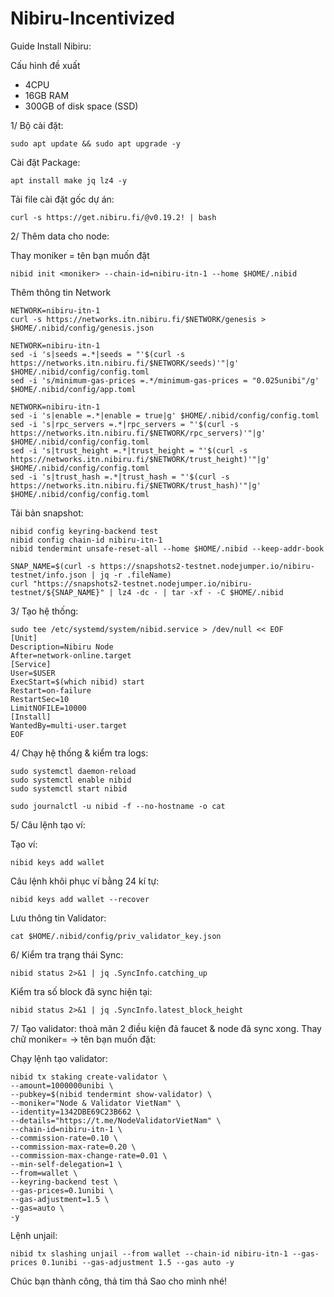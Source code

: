 # Nibiru-Incentivized

Guide Install Nibiru:

Cấu hình đề xuất
* 4CPU
* 16GB RAM
* 300GB of disk space (SSD)

1/ Bộ cài đặt:

    sudo apt update && sudo apt upgrade -y
    
Cài đặt Package:

    apt install make jq lz4 -y
    
Tải file cài đặt gốc dự án:

    curl -s https://get.nibiru.fi/@v0.19.2! | bash
    
2/ Thêm data cho node:

Thay moniker = tên bạn muốn đặt

    nibid init <moniker> --chain-id=nibiru-itn-1 --home $HOME/.nibid
    
Thêm thông tin Network    
    
    NETWORK=nibiru-itn-1
    curl -s https://networks.itn.nibiru.fi/$NETWORK/genesis > $HOME/.nibid/config/genesis.json
    
    NETWORK=nibiru-itn-1
    sed -i 's|seeds =.*|seeds = "'$(curl -s https://networks.itn.nibiru.fi/$NETWORK/seeds)'"|g' $HOME/.nibid/config/config.toml
    sed -i 's/minimum-gas-prices =.*/minimum-gas-prices = "0.025unibi"/g' $HOME/.nibid/config/app.toml
    
    NETWORK=nibiru-itn-1
    sed -i 's|enable =.*|enable = true|g' $HOME/.nibid/config/config.toml
    sed -i 's|rpc_servers =.*|rpc_servers = "'$(curl -s https://networks.itn.nibiru.fi/$NETWORK/rpc_servers)'"|g' $HOME/.nibid/config/config.toml
    sed -i 's|trust_height =.*|trust_height = "'$(curl -s https://networks.itn.nibiru.fi/$NETWORK/trust_height)'"|g' $HOME/.nibid/config/config.toml
    sed -i 's|trust_hash =.*|trust_hash = "'$(curl -s https://networks.itn.nibiru.fi/$NETWORK/trust_hash)'"|g' $HOME/.nibid/config/config.toml
    
Tải bản snapshot:

    nibid config keyring-backend test
    nibid config chain-id nibiru-itn-1
    nibid tendermint unsafe-reset-all --home $HOME/.nibid --keep-addr-book
    
    SNAP_NAME=$(curl -s https://snapshots2-testnet.nodejumper.io/nibiru-testnet/info.json | jq -r .fileName)
    curl "https://snapshots2-testnet.nodejumper.io/nibiru-testnet/${SNAP_NAME}" | lz4 -dc - | tar -xf - -C $HOME/.nibid
    
    
3/ Tạo hệ thống:

    sudo tee /etc/systemd/system/nibid.service > /dev/null << EOF
    [Unit]
    Description=Nibiru Node
    After=network-online.target
    [Service]
    User=$USER
    ExecStart=$(which nibid) start
    Restart=on-failure
    RestartSec=10
    LimitNOFILE=10000
    [Install]
    WantedBy=multi-user.target
    EOF
    
4/ Chạy hệ thống & kiểm tra logs:

    sudo systemctl daemon-reload
    sudo systemctl enable nibid
    sudo systemctl start nibid

    sudo journalctl -u nibid -f --no-hostname -o cat
    
5/ Câu lệnh tạo ví:
    
Tạo ví:

    nibid keys add wallet
    
 Câu lệnh khôi phục ví bằng 24 kí tự: 
 
    nibid keys add wallet --recover

Lưu thông tin Validator:

    cat $HOME/.nibid/config/priv_validator_key.json
    
    
6/ Kiểm tra trạng thái Sync:

    nibid status 2>&1 | jq .SyncInfo.catching_up
    
 Kiểm tra số block đã sync hiện tại:
    
    nibid status 2>&1 | jq .SyncInfo.latest_block_height
    
7/ Tạo validator: thoả mãn 2 điều kiện đã faucet & node đã sync xong. Thay chữ moniker= -> tên bạn muốn đặt:

Chạy lệnh tạo validator:

    nibid tx staking create-validator \
    --amount=1000000unibi \
    --pubkey=$(nibid tendermint show-validator) \
    --moniker="Node & Validator VietNam" \
    --identity=1342DBE69C23B662 \
    --details="https://t.me/NodeValidatorVietNam" \
    --chain-id=nibiru-itn-1 \
    --commission-rate=0.10 \
    --commission-max-rate=0.20 \
    --commission-max-change-rate=0.01 \
    --min-self-delegation=1 \
    --from=wallet \
    --keyring-backend test \
    --gas-prices=0.1unibi \
    --gas-adjustment=1.5 \
    --gas=auto \
    -y
    
 Lệnh unjail:
 
    nibid tx slashing unjail --from wallet --chain-id nibiru-itn-1 --gas-prices 0.1unibi --gas-adjustment 1.5 --gas auto -y 
 
  Chúc bạn thành công, thả tim thả Sao cho mình nhé!
    

